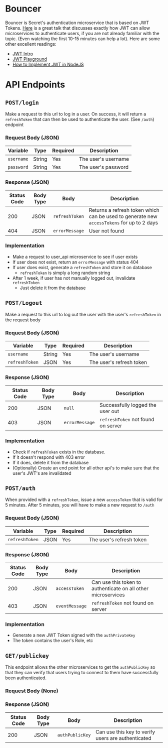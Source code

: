 # Bouncer
Bouncer is Secret's authentication microservice that is based on JWT Tokens.
[Here](https://youtu.be/SLc3cTlypwM) is a great talk that discusses exactly
how JWT can allow microservices to authenticate users, if you are not already
familiar with the topic. (Even watching the first 10-15 minutes can help a lot).
Here are some other excellent readings:
  - [JWT Intro](https://jwt.io/introduction/)
  - [JWT Playground](https://jwt.io/#debugger-io)
  - [How to Implement JWT in NodeJS](https://medium.com/@siddharthac6/json-web-token-jwt-the-right-way-of-implementing-with-node-js-65b8915d550e)

# API Endpoints

## `POST/login`
Make a request to this url to log in a user. On success, it will return a 
`refreshToken` that can then be used to authenticate the user. (See `/auth`)
endpoint

### Request Body (JSON)
| Variable | Type | Required | Description |
|----------|------|----------|-------------|
| `username` | String | Yes | The user's username |
| `password` | String | Yes | The user's password |
### Response (JSON)
| Status Code | Body Type | Body | Description |
|-------------|-----------|------|-------------|
| 200 | JSON | `refreshToken` | Returns a refresh token which can be used to generate new `accessTokens` for up to 2 days |
| 404 | JSON | `errorMessage` | User not found |

### Implementation
 - Make a request to user_api microservice to see if user exists
 - If user does not exist, return an `errorMessage` with status 404
 - If user does exist, generate a `refreshToken` and store it on database
    - `refreshToken` is simply a long random string
 - After 1 week, if user has not manually logged out, invalidate `refreshToken`
    - Just delete it from the database
   

## `POST/Logout`
Make a request to this url to log out the user with the user's `refreshToken`
in the request body

### Request Body (JSON)
| Variable | Type | Required | Description |
|----------|------|----------|-------------|
| `username` | String | Yes | The user's username |
| `refreshToken` | JSON | Yes | The user's refresh token |
### Response (JSON)
| Status Code | Body Type | Body | Description |
|-------------|-----------|------|-------------|
| 200 | JSON | `null` | Successfully logged the user out |
| 403 | JSON | `errorMessage` | `refreshToken` not found on server |

### Implementation
  - Check if `refreshToken` exists in the database.
  - If it doesn't respond with 403 error
  - If it does, delete it from the database
  - (Optionally) Create an end point for all other api's to make sure that the
  user's JWT's are invalidated


## `POST/auth`
When provided with a `refreshToken`, issue a new `accessToken` that is valid for 5 minutes.
After 5 minutes, you will have to make a new request to `/auth`

### Request Body (JSON)
| Variable | Type | Required | Description |
|----------|------|----------|-------------|
| `refreshToken` | JSON | Yes | The user's refresh token |
### Response (JSON)
| Status Code | Body Type | Body | Description |
|-------------|-----------|------|-------------|
| 200 | JSON | `accessToken` | Can use this token to authenticate on all other microservices |
| 403 | JSON | `eventMessage` | `refreshToken` not found on server |

### Implementation
  - Generate a new JWT Token signed with the `authPrivateKey`
  - The token contains the user's Role, etc
  
  
## `GET/publickey`
This endpoint allows the other microservices to get the `authPublicKey` so that they can verify
that users trying to connect to them have successfully been authenticated.
### Request Body (None)
### Response (JSON)
| Status Code | Body Type | Body | Description |
|-------------|-----------|------|-------------|
| 200 | JSON | `authPublicKey` | Can use this key to verify users are authenticated |
